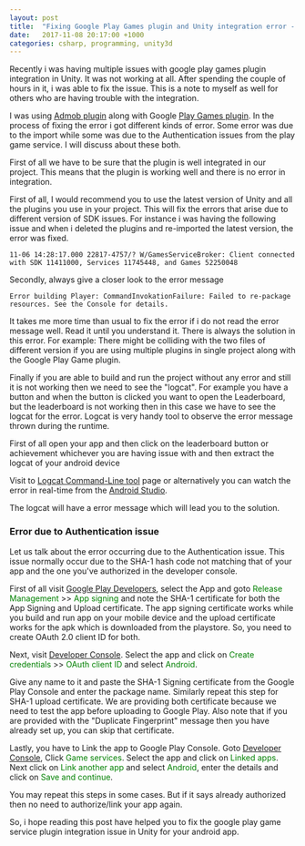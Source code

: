 ```yaml
---
layout: post
title:  "Fixing Google Play Games plugin and Unity integration error - Android"
date:   2017-11-08 20:17:00 +1000
categories: csharp, programming, unity3d
---
```


Recently i was having multiple issues with google play games plugin integration in Unity. It was not working at all. After spending the couple of hours in it, i was able to fix the issue. This is a note to myself as well for others who are having trouble with the integration.

I was using <a href="https://github.com/googleads/googleads-mobile-unity/releases">Admob plugin</a> along with Google <a href="https://github.com/playgameservices/play-games-plugin-for-unity/tree/master/current-build">Play Games plugin</a>. In the process of fixing the error i got different kinds of error. Some error was due to the import while some was due to the Authentication issues from the play game service. I will discuss about these both.

First of all we have to be sure that the plugin is well integrated in our project. This means that the plugin is working well and there is no error in integration.

First of all, I would recommend you to use the latest version of Unity and all the plugins you use in your project. This will fix the errors that arise due to different version of SDK issues. For instance i was having the following issue and when i deleted the plugins and re-imported the latest version, the error was fixed.

```
11-06 14:28:17.000 22817-4757/? W/GamesServiceBroker: Client connected with SDK 11411000, Services 11745448, and Games 52250048
```

Secondly, always give a closer look to the error message

```
Error building Player: CommandInvokationFailure: Failed to re-package resources. See the Console for details.
```

It takes me more time than usual to fix the error if i do not read the error message well. Read it until you understand it. There is always the solution in this error. For example: There might be colliding with the two files of different version if you are using multiple plugins in single project along with the Google Play Game plugin.

Finally if you are able to build and run the project without any error and still it is not working then we need to see the "logcat". For example you have a button and when the button is clicked you want to open the Leaderboard, but the leaderboard is not working then in this case we have to see the logcat for the error. Logcat is very handy tool to observe the error message thrown during the runtime.

First of all open your app and then click on the leaderboard button or achievement whichever you are having issue with and then extract the logcat of your android device

Visit to <a href="https://developer.android.com/studio/command-line/logcat.html">Logcat Command-Line tool</a> page or alternatively you can watch the error in real-time from the <a href="https://developer.android.com/studio/debug/am-logcat.html">Android Studio</a>.

The logcat will have a error message which will lead you to the solution.

<h3>Error due to Authentication issue</h3>
Let us talk about the error occurring due to the Authentication issue. This issue normally occur due to the SHA-1 hash code not matching that of your app and the one you've authorized in the developer console.

First of all visit <a href="https://play.google.com/apps/publish/">Google Play Developers</a>, select the App and goto <span style="color:#008000;">Release Management</span> &gt;&gt; <span style="color:#008000;">App signing</span> and note the SHA-1 certificate for both the App Signing and Upload certificate. The app signing certificate works while you build and run app on your mobile device and the upload certificate works for the apk which is downloaded from the playstore. So, you need to create OAuth 2.0 client ID for both.

Next, visit <a href="https://console.developers.google.com/">Developer Console</a>. Select the app and click on <span style="color:#008000;">Create credentials</span> &gt;&gt; <span style="color:#008000;">OAuth client ID</span> and select <span style="color:#008000;">Android</span>.

Give any name to it and paste the SHA-1 Signing certificate from the Google Play Console and enter the package name. Similarly repeat this step for SHA-1 upload certificate. We are providing both certificate because we need to test the app before uploading to Google Play. Also note that if you are provided with the "Duplicate Fingerprint" message then you have already set up, you can skip that certificate.

Lastly, you have to Link the app to Google Play Console. Goto <a href="https://console.developers.google.com/">Developer Console</a>, Click <span style="color:#008000;">Game services</span>. Select the app and click on <span style="color:#008000;">Linked apps</span>. Next click on <span style="color:#008000;">Link another app</span> and select <span style="color:#008000;">Android</span>, enter the details and click on <span style="color:#008000;">Save and continue</span>.

You may repeat this steps in some cases. But if it says already authorized then no need to authorize/link your app again.

So, i hope reading this post have helped you to fix the google play game service plugin integration issue in Unity for your android app.
